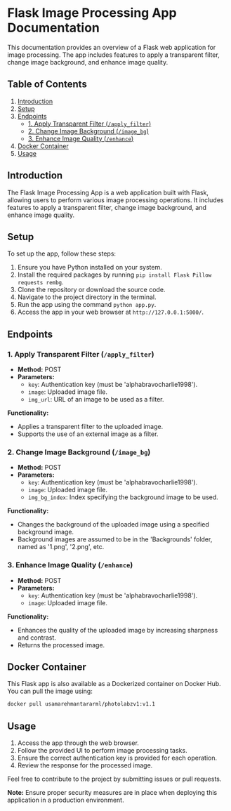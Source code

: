 # Flask Image Processing App Documentation

This documentation provides an overview of a Flask web application for image processing. The app includes features to apply a transparent filter, change image background, and enhance image quality.

## Table of Contents
1. [Introduction](#introduction)
2. [Setup](#setup)
3. [Endpoints](#endpoints)
   - [1. Apply Transparent Filter (`/apply_filter`)](#1-apply-transparent-filter-apply_filter)
   - [2. Change Image Background (`/image_bg`)](#2-change-image-background-image_bg)
   - [3. Enhance Image Quality (`/enhance`)](#3-enhance-image-quality-enhance)
4. [Docker Container](#docker-container)
5. [Usage](#usage)

## Introduction

The Flask Image Processing App is a web application built with Flask, allowing users to perform various image processing operations. It includes features to apply a transparent filter, change image background, and enhance image quality.

## Setup

To set up the app, follow these steps:

1. Ensure you have Python installed on your system.
2. Install the required packages by running `pip install Flask Pillow requests rembg`.
3. Clone the repository or download the source code.
4. Navigate to the project directory in the terminal.
5. Run the app using the command `python app.py`.
6. Access the app in your web browser at `http://127.0.0.1:5000/`.

## Endpoints

### 1. Apply Transparent Filter (`/apply_filter`)

- **Method:** POST
- **Parameters:**
  - `key`: Authentication key (must be 'alphabravocharlie1998').
  - `image`: Uploaded image file.
  - `img_url`: URL of an image to be used as a filter.

**Functionality:**
- Applies a transparent filter to the uploaded image.
- Supports the use of an external image as a filter.

### 2. Change Image Background (`/image_bg`)

- **Method:** POST
- **Parameters:**
  - `key`: Authentication key (must be 'alphabravocharlie1998').
  - `image`: Uploaded image file.
  - `img_bg_index`: Index specifying the background image to be used.

**Functionality:**
- Changes the background of the uploaded image using a specified background image.
- Background images are assumed to be in the 'Backgrounds' folder, named as '1.png', '2.png', etc.

### 3. Enhance Image Quality (`/enhance`)

- **Method:** POST
- **Parameters:**
  - `key`: Authentication key (must be 'alphabravocharlie1998').
  - `image`: Uploaded image file.

**Functionality:**
- Enhances the quality of the uploaded image by increasing sharpness and contrast.
- Returns the processed image.

## Docker Container

This Flask app is also available as a Dockerized container on Docker Hub. You can pull the image using:

```bash
docker pull usamarehmantararml/photolabzv1:v1.1
```

## Usage

1. Access the app through the web browser.
2. Follow the provided UI to perform image processing tasks.
3. Ensure the correct authentication key is provided for each operation.
4. Review the response for the processed image.


Feel free to contribute to the project by submitting issues or pull requests.

**Note:** Ensure proper security measures are in place when deploying this application in a production environment.
